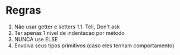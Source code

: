 # Regras

1. Não usar getter e setters
  1.1. Tell, Don't ask
2. Ter apenas 1 nível de indentacao por método
3. NUNCA use ELSE
4. Envolva seus tipos primitivos (caso eles tenham comportamento)
